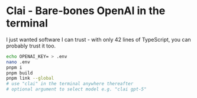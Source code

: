 # Clai - Bare-bones OpenAI in the terminal

I just wanted software I can trust - with only 42 lines of TypeScript, you can probably trust it too.

```bash
echo OPENAI_KEY= > .env
nano .env
pnpm i
pnpm build
pnpm link --global
# use "clai" in the terminal anywhere thereafter
# optional argument to select model e.g. "clai gpt-5"
```